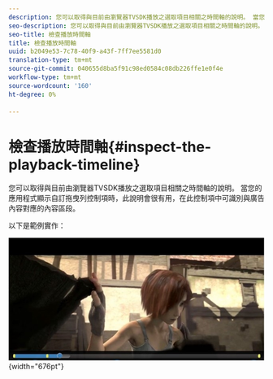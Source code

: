 ```yaml
---
description: 您可以取得與目前由瀏覽器TVSDK播放之選取項目相關之時間軸的說明。 當您的應用程式顯示自訂拖曳列控制項時，此說明會很有用，在此控制項中可識別與廣告內容對應的內容區段。
seo-description: 您可以取得與目前由瀏覽器TVSDK播放之選取項目相關之時間軸的說明。 當您的應用程式顯示自訂拖曳列控制項時，此說明會很有用，在此控制項中可識別與廣告內容對應的內容區段。
seo-title: 檢查播放時間軸
title: 檢查播放時間軸
uuid: b2049e53-7c78-40f9-a43f-7ff7ee5581d0
translation-type: tm+mt
source-git-commit: 040655d8ba5f91c98ed0584c08db226ffe1e0f4e
workflow-type: tm+mt
source-wordcount: '160'
ht-degree: 0%

---
```



# 檢查播放時間軸{#inspect-the-playback-timeline}

您可以取得與目前由瀏覽器TVSDK播放之選取項目相關之時間軸的說明。 當您的應用程式顯示自訂拖曳列控制項時，此說明會很有用，在此控制項中可識別與廣告內容對應的內容區段。

以下是範例實作：
<!--<a id="fig_9CB8AF44F122405C9B78006ADC10F5B1"></a>-->

![](assets/timeline.png){width=&quot;676pt&quot;}

